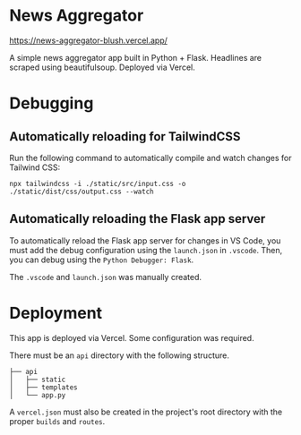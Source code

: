 # News Aggregator
https://news-aggregator-blush.vercel.app/

A simple news aggregator app built in Python + Flask. Headlines are scraped using beautifulsoup. Deployed via Vercel.

# Debugging

## Automatically reloading for TailwindCSS
Run the following command to automatically compile and watch changes for Tailwind CSS: </br>
```
npx tailwindcss -i ./static/src/input.css -o ./static/dist/css/output.css --watch
```

## Automatically reloading the Flask app server
To automatically reload the Flask app server for changes in VS Code, you must add the debug configuration using the `launch.json` in `.vscode`. Then, you can debug using the `Python Debugger: Flask`.

The `.vscode` and `launch.json` was manually created.


# Deployment

This app is deployed via Vercel. Some configuration was required.

There must be an `api` directory with the following structure.
```
├── api
│   ├── static
│   ├── templates
│   └── app.py
```

A `vercel.json` must also be created in the project's root directory with the proper `builds` and `routes`.


